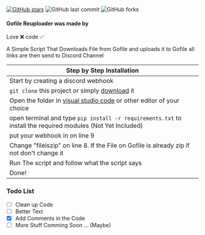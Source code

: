 [![GitHub stars](https://img.shields.io/github/stars/mrpekr/GofileReuploader?color=lime)](https://github.com/mrpekr/GofileReuploader/stargazers) ![GitHub last commit](https://img.shields.io/github/last-commit/mrpekr/GofileReuploader) ![GitHub forks](https://img.shields.io/github/forks/mrpekr/gofilereuploader?color=lime)

#### Gofile Reuploader was made by
Love ❌
code ✅

A Simple Script That Downloads File from Gofile and uploads it to Gofile all links are then send to Discord Channel 

|    Step by Step Installation 		|
| ------------------------------------ 	|
| Start by creating a discord webhook	|
| `git clone` this project or simply [download](https://github.com/mrpekr/GofileReuploader/archive/refs/heads/main.zip) it	|
| Open the folder in [visual studio code](https://code.visualstudio.com/Download#) or other editor of your choice							|
| open terminal and type `pip install -r requirements.txt` to install the required modules (Not Yet Included) 		|
| put your webhook in on line 9	|
| Change "fileiszip" on line 8. If the File on Gofile is already zip if not don't change it 				|
| Run The script and follow what the script says |
| Done! 				|

### Todo List
- [ ] Clean up Code
- [ ] Better Text
- [X] Add Comments in the Code
- [ ] More Stuff Comming Soon ... (Maybe)
